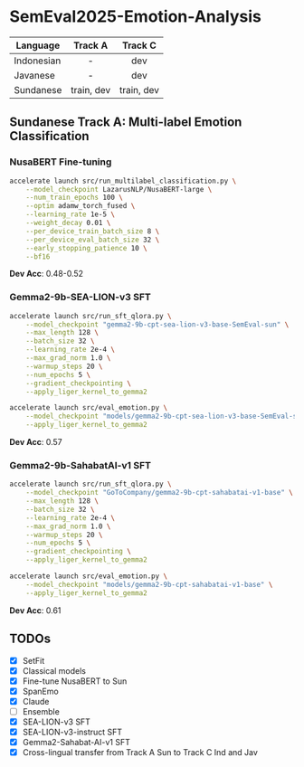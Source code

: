 # SemEval2025-Emotion-Analysis

| Language   |  Track A   |  Track C   |
| ---------- | :--------: | :--------: |
| Indonesian |     -      |    dev     |
| Javanese   |     -      |    dev     |
| Sundanese  | train, dev | train, dev |

## Sundanese Track A: Multi-label Emotion Classification

### NusaBERT Fine-tuning

```sh
accelerate launch src/run_multilabel_classification.py \
    --model_checkpoint LazarusNLP/NusaBERT-large \
    --num_train_epochs 100 \
    --optim adamw_torch_fused \
    --learning_rate 1e-5 \
    --weight_decay 0.01 \
    --per_device_train_batch_size 8 \
    --per_device_eval_batch_size 32 \
    --early_stopping_patience 10 \
    --bf16
```

**Dev Acc**: 0.48-0.52

### Gemma2-9b-SEA-LION-v3 SFT

```sh
accelerate launch src/run_sft_qlora.py \
    --model_checkpoint "gemma2-9b-cpt-sea-lion-v3-base-SemEval-sun" \
    --max_length 128 \
    --batch_size 32 \
    --learning_rate 2e-4 \
    --max_grad_norm 1.0 \
    --warmup_steps 20 \
    --num_epochs 5 \
    --gradient_checkpointing \
    --apply_liger_kernel_to_gemma2
```

```sh
accelerate launch src/eval_emotion.py \
    --model_checkpoint "models/gemma2-9b-cpt-sea-lion-v3-base-SemEval-sun" \
    --apply_liger_kernel_to_gemma2
```

**Dev Acc**: 0.57

### Gemma2-9b-SahabatAI-v1 SFT

```sh
accelerate launch src/run_sft_qlora.py \
    --model_checkpoint "GoToCompany/gemma2-9b-cpt-sahabatai-v1-base" \
    --max_length 128 \
    --batch_size 32 \
    --learning_rate 2e-4 \
    --max_grad_norm 1.0 \
    --warmup_steps 20 \
    --num_epochs 5 \
    --gradient_checkpointing \
    --apply_liger_kernel_to_gemma2
```

```sh
accelerate launch src/eval_emotion.py \
    --model_checkpoint "models/gemma2-9b-cpt-sahabatai-v1-base" \
    --apply_liger_kernel_to_gemma2
```

**Dev Acc**: 0.61

## TODOs

- [x] SetFit
- [x] Classical models
- [x] Fine-tune NusaBERT to Sun
- [x] SpanEmo
- [x] Claude
- [ ] Ensemble
- [x] SEA-LION-v3 SFT
- [x] SEA-LION-v3-instruct SFT
- [x] Gemma2-Sahabat-AI-v1 SFT
- [x] Cross-lingual transfer from Track A Sun to Track C Ind and Jav